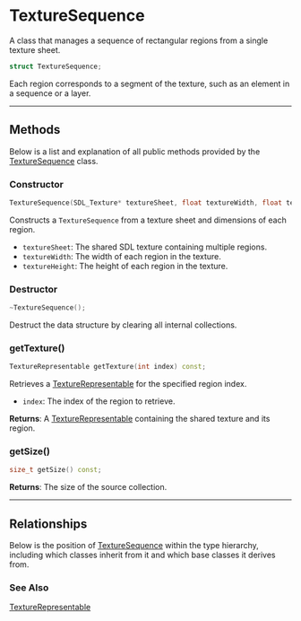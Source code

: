 # TextureSequence

A class that manages a sequence of rectangular regions 
from a single texture sheet. 

```c++
struct TextureSequence;
```

Each region corresponds to a segment of the texture, 
such as an element in a sequence or a layer.

---

## Methods
Below is a list and explanation of all public methods
provided by the [TextureSequence](TextureSequence.md) class.

### Constructor

```c++
TextureSequence(SDL_Texture* textureSheet, float textureWidth, float textureHeight);
```

Constructs a `TextureSequence` from a texture sheet and dimensions of each region.

- `textureSheet`: The shared SDL texture containing multiple regions.
- `textureWidth`: The width of each region in the texture.
- `textureHeight`: The height of each region in the texture.

### Destructor 

```c++
~TextureSequence();
```

Destruct the data structure by clearing all internal collections.

### getTexture()

```c++
TextureRepresentable getTexture(int index) const;
```

Retrieves a [TextureRepresentable](TextureRepresentable.md) 
for the specified region index.

- `index`: The index of the region to retrieve.

**Returns**: 
A [TextureRepresentable](TextureRepresentable.md) 
containing the shared texture and its region.

### getSize()

```c++
size_t getSize() const;
```

**Returns**: The size of the source collection.

---

## Relationships
Below is the position of [TextureSequence](TextureSequence.md)
within the type hierarchy, including which classes inherit
from it and which base classes it derives from.

### See Also
[TextureRepresentable](TextureRepresentable.md)